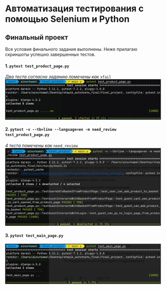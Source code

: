 # Автоматизация тестирования с помощью Selenium и Python
## Финальный проект

Все условия финального задания выполнены.
Ниже прилагаю скриншоты успешно завершенных тестов.


#### 1. ```pytest test_product_page.py```
*Два теста согласно заданию помечены как* ```xfail```
![test_product_page](/full_test_product_page.jpg)


#### 2. ```pytest -v --tb=line --language=en -m need_review test_product_page.py```
*4 теста помечены как* ```need_review```
![need_review test_product_page](/command_pytest_-v_--tb=line_--language=en_-m_need_review.jpg)


#### 3. ```pytest test_main_page.py```

![test_main_page](/full_test_main_page.jpg)
